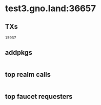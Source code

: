 # test3.gno.land:36657

## TXs
```
15937
```

## addpkgs
```
```

## top realm calls
```
```

## top faucet requesters
```
```

